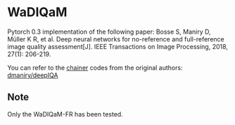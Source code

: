 # WaDIQaM
Pytorch 0.3 implementation of the following paper:
Bosse S, Maniry D, Müller K R, et al. Deep neural networks for no-reference and full-reference image quality assessment[J]. IEEE Transactions on Image Processing, 2018, 27(1): 206-219.

You can refer to the [chainer](https://chainer.org/) codes from the original authors: [dmaniry/deepIQA](https://github.com/dmaniry/deepIQA)
## Note
Only the WaDIQaM-FR has been tested.
